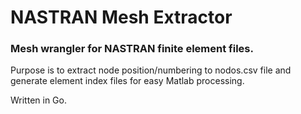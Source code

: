 # NASTRAN Mesh Extractor
### Mesh wrangler for NASTRAN finite element files.

Purpose is to extract node position/numbering to nodos.csv file and generate element index files for easy Matlab processing. 

Written in Go.
